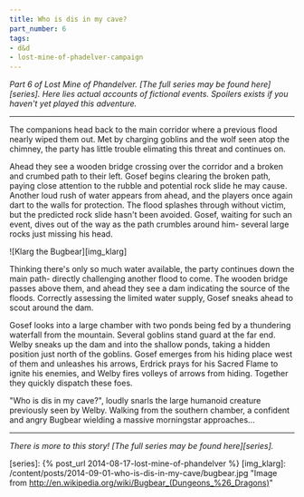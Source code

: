 ```yaml
---
title: Who is dis in my cave?
part_number: 6
tags:
- d&d
- lost-mine-of-phadelver-campaign
---
```


_Part 6 of Lost Mine of Phandelver. [The full series may be found here][series]. Here lies actual accounts of fictional events. Spoilers exists if you haven't yet played this adventure._

---

The companions head back to the main corridor where a previous flood nearly wiped them out. Met by charging goblins and the wolf seen atop the chimney, the party has little trouble elimating this threat and continues on.


Ahead they see a wooden bridge crossing over the corridor and a broken and crumbed path to their left. Gosef begins clearing the broken path, paying close attention to the rubble and potential rock slide he may cause. Another loud rush of water appears from ahead, and the players once again dart to the walls for protection. The flood splashes through without victim, but the predicted rock slide hasn't been avoided. Gosef, waiting for such an event, dives out of the way as the path crumbles around him- several large rocks just missing his head.


![Klarg the Bugbear][img_klarg]


Thinking there's only so much water available, the party continues down the main path- directly challenging another flood to come. The wooden bridge passes above them, and ahead they see a dam indicating the source of the floods. Correctly assessing the limited water supply, Gosef sneaks ahead to scout around the dam.

Gosef looks into a large chamber with two ponds being fed by a thundering waterfall from the mountain. Several goblins stand guard at the far end. Welby sneaks up the dam and into the shallow ponds, taking a hidden position just north of the goblins. Gosef emerges from his hiding place west of them and unleashes his arrows, Erdrick prays for his Sacred Flame to ignite his enemies, and Welby fires volleys of arrows from hiding. Together they quickly dispatch these foes.

"Who is dis in my cave?", loudly snarls the large humanoid creature previously seen by Welby. Walking from the southern chamber, a confident and angry Bugbear wielding a massive morningstar approaches...


--- 

_There is more to this story! [The full series may be found here][series]._

[series]: {% post_url 2014-08-17-lost-mine-of-phandelver %}
[img_klarg]: /content/posts/2014-09-01-who-is-dis-in-my-cave/bugbear.jpg "Image from http://en.wikipedia.org/wiki/Bugbear_(Dungeons_%26_Dragons)"

